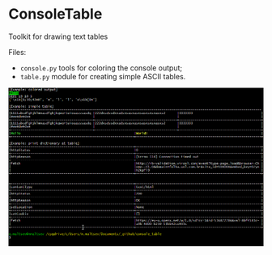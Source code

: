 # ConsoleTable
Toolkit for drawing text tables 

Files:
- `console.py` tools for coloring the console output;
- `table.py` module for creating simple ASCII tables.

![Screenshot](https://raw.githubusercontent.com/nmalcev/console_table/screenshots/screenshots/tables1.png?raw=true "Screenshot")

